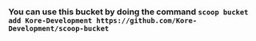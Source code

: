 ### You can use this bucket by doing the command `scoop bucket add Kore-Development https://github.com/Kore-Development/scoop-bucket`
